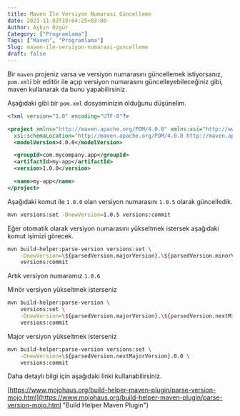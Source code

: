 ```yaml
---
title: Maven İle Versiyon Numarası Güncelleme
date: 2021-11-03T19:04:25+03:00
Author: Aşkın Özgür
Category: ["Programlama"]
Tags: ["Maven", "Programlama"]
Slug: maven-ile-versiyon-numarasi-guncelleme
draft: false
---
```


Bir `maven` projeniz varsa ve versiyon numarasını güncellemek istiyorsanız, `pom.xml`i bir editör ile açıp versiyon numarasını güncelleyebileceğiniz gibi, maven kullanarak da bunu yapabilirsiniz.

Aşağıdaki gibi bir `pom.xml` dosyaminizin olduğunu düşünelim.

```xml
<?xml version="1.0" encoding="UTF-8"?>

<project xmlns="http://maven.apache.org/POM/4.0.0" xmlns:xsi="http://www.w3.org/2001/XMLSchema-instance"
  xsi:schemaLocation="http://maven.apache.org/POM/4.0.0 http://maven.apache.org/xsd/maven-4.0.0.xsd">
  <modelVersion>4.0.0</modelVersion>

  <groupId>com.mycompany.app</groupId>
  <artifactId>my-app</artifactId>
  <version>1.0.0</version>

  <name>my-app</name>
</project>
```

Aşağıdaki komut ile `1.0.0` olan versiyon numarasını `1.0.5` olarak güncelledik.
```sh
mvn versions:set -DnewVersion=1.0.5 versions:commit
```

Eğer otomatik olarak versiyon numarasını yükseltmek istersek aşağıdaki komut işimizi görecek.

```sh
mvn build-helper:parse-version versions:set \
    -DnewVersion=\${parsedVersion.majorVersion}.\${parsedVersion.minorVersion}.\${parsedVersion.nextIncrementalVersion} \
    versions:commit
```

Artık versiyon numaramız `1.0.6`

Minör versiyon yükseltmek isterseniz

```sh
mvn build-helper:parse-version \
    versions:set \
    -DnewVersion=\${parsedVersion.majorVersion}.\${parsedVersion.nextMinorVersion}.\${parsedVersion.buildNumber} \
    versions:commit
```

Major versiyon yükseltmek isterseniz

```sh
mvn build-helper:parse-version versions:set \
    -DnewVersion=\${parsedVersion.nextMajorVersion}.0.0 \
    versions:commit
```

Daha detaylı bilgi için aşağıdaki linki kullanabilirsiniz.

[https://www.mojohaus.org/build-helper-maven-plugin/parse-version-mojo.html](https://www.mojohaus.org/build-helper-maven-plugin/parse-version-mojo.html "Build Helper Maven Plugin")

<!--more-->
